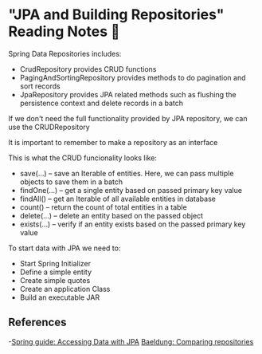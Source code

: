 # "JPA and Building Repositories" Reading Notes 📖

Spring Data Repositories includes:

- CrudRepository provides CRUD functions
- PagingAndSortingRepository provides methods to do pagination and sort records
- JpaRepository provides JPA related methods such as flushing the persistence context and delete records in a batch

If we don't need the full functionality provided by JPA repository, we can use the CRUDRepository

It is important to remember to make a repository as an interface

This is what the CRUD funcionality looks like:

- save(…) – save an Iterable of entities. Here, we can pass multiple objects to save them in a batch
- findOne(…) – get a single entity based on passed primary key value
- findAll() – get an Iterable of all available entities in database
- count() – return the count of total entities in a table
- delete(…) – delete an entity based on the passed object
- exists(…) – verify if an entity exists based on the passed primary key value

To start data with JPA we need to:

- Start Spring Initializer
- Define a simple entity
- Create simple quotes
- Create an application Class
- Build an executable JAR

## References

-[Spring guide: Accessing Data with JPA](https://spring.io/guides/gs/accessing-data-jpa/)
[Baeldung: Comparing repositories](https://www.baeldung.com/spring-data-repositories)